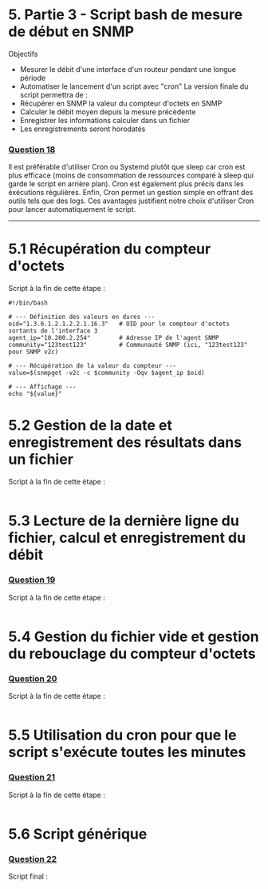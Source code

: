 # 5. Partie 3 - Script bash de mesure de début en SNMP
Objectifs
- Mesurer le débit d'une interface d'un routeur pendant une longue période
- Automatiser le lancement d'un script avec "cron"
La version finale du script permettra de :
- Récupérer en SNMP la valeur du compteur d'octets en SNMP
- Calculer le débit moyen depuis la mesure précèdente
- Enregistrer les informations calculer dans un fichier
- Les enregistrements seront horodatés


### <u> Question 18 </u>
Il est préférable d'utiliser Cron ou Systemd plutôt que sleep car cron est plus efficace (moins de consommation de ressources comparé à sleep qui garde le script en arrière plan). Cron est également plus précis dans les éxécutions régulières.
Enfin, Cron permet un gestion simple en offrant des outils tels que des logs. Ces avantages justifient notre choix d'utiliser Cron pour lancer automatiquement le script.

**************************************************
# 5.1 Récupération du compteur d'octets
Script à la fin de cette étape :
```
#!/bin/bash

# --- Définition des valeurs en dures ---
oid="1.3.6.1.2.1.2.2.1.16.3"   # OID pour le compteur d'octets sortants de l'interface 3
agent_ip="10.200.2.254"        # Adresse IP de l'agent SNMP
community="123test123"         # Communauté SNMP (ici, "123test123" pour SNMP v2c)

# --- Récupération de la valeur du compteur ---
value=$(snmpget -v2c -c $community -Oqv $agent_ip $oid)

# --- Affichage ---
echo "${value}"
```


# 5.2 Gestion de la date et enregistrement des résultats dans un fichier
Script à la fin de cette étape :
```
```

# 5.3 Lecture de la dernière ligne du fichier, calcul et enregistrement du débit
### <u> Question 19 </u>

Script à la fin de cette étape :
```
```

# 5.4 Gestion du fichier vide et gestion du rebouclage du compteur d'octets
### <u> Question 20 </u>

Script à la fin de cette étape :
```
```

# 5.5 Utilisation du cron pour que le script s'exécute toutes les minutes
### <u> Question 21 </u>

Script à la fin de cette étape :
```
```

# 5.6 Script générique
### <u> Question 22 </u>

Script final :
```
```
